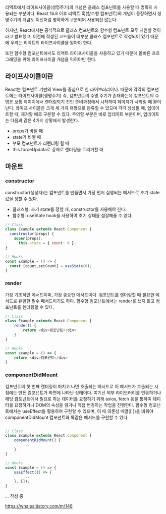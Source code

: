 리액트에서 라이프사이클(생명주기)의 개념은 클래스 컴포넌트를 사용할 때 명확히 사용되는 부분이다.
React 16.8 이후 리액트 훅(함수형 컴포넌트)의 개념이 등장하면서 생명주기의 개념도 이전처럼 명확하게 구분되어 사용되진 않는다.

하지만, React에서는 공식적으로 클래스 컴포넌트와 함수형 컴포넌트 모두 지원할 것이라고 발표했고, 이전에 작성된 코드들이 대부분 클래스 컴포넌트로 작성되어 있기 때문에 우리는 리액트의 라이프사이클을 알아야 한다.

또한 함수형 컴포넌트에서도 리액트 라이프사이클을 사용하고 있기 때문에 올바른 프로그래밍을 위해 라이프사이클 개념을 익혀야만 한다.

## 라이프사이클이란
React는 컴포넌트 기반의 View를 중심으로 한 라이브러리이다. 때문에 각각의 컴포넌트에는 라이프사이클(생명주기) 즉, 컴포넌트의 수명 주기가 존재하는데 컴포넌트의 수명은 보통 페이지에서 렌더링되기 전인 준비과정에서 시작하여 페이지가 사라질 때 끝이 난다.
라이프 사이클은 크게 세 가지 유형으로 분류할 수 있으며 각각 생성될 때, 업데이트할 때, 제거할 때로 구분할 수 있다.
주의할 부분은 바로 업데이트 부분이며, 업데이트는 다음과 같은 4가지 상황에서 발생한다.
- props가 바뀔 때
- state가 바뀔 때
- 부모 컴포넌트가 리렌더링 될 때
- this.forceUpdata로 강제로 렌더링을 트리거할 때

## 마운트
### constructor
constructor(생성자)는 컴포넌트를 만들면서 가장 먼저 실행되는 메서드로 초기 state 값을 정할 수 있다.
- 클래스형: 초기 state를 정할 때, constructor를 사용해야 한다.
- 함수형: useState hook을 사용하여 초기 상태를 설정해줄 수 있다.
```javascript
// Class
class Example extends React.Component {
  constructor(props) {
    super(props);
      this.state = { count: 0 };
}

// Hooks
const Example = () => {
  const [count,setCount] = useState(0);
}
```

### render
가장 기초적인 메서드이며, 가장 중요한 메서드이다. 컴포넌트를 렌더링할 때 필요한 메서드로 유일한 필수 메서드이기도 하다.
함수형 컴포넌트에서는 render를 쓰지 않고 컴포넌트를 렌더링할 수 있다.
```javascript
// Class
class Example extends React.Component {
	render() {
		return <div>컴포넌트</div>
	}
}

// Hooks
const example = () => {
	return <div>컴포넌트</div>
}
```

### componentDidMount
컴포넌트의 첫 번째 렌더링이 마치고 나면 호출되는 메서드로 이 메서드가 호출되는 시점에는 만든 컴포넌트가 화면에 나타난 상태이다.
여기선 외부 라이브러리를 연동하거나 해당 컴포넌트에서 필요로 하는 데이터를 요청하기 위해 axios, fetch 등을 통하여 데이터를 요청하거나 DOM의 속성을 읽거나 직접 변경하는 작업을 진행한다.
함수형 컴포넌트에서는 useEffect를 활용하여 구현할 수 있으며, 이 때 의존성 배열([ ])을 비워야 componentDidMount 컴포넌트와 똑같은 메서드를 구현할 수 있다.
```javascript

// Class
class Example extends React.Component {
	componentDidMount() {
		...
	}
}

// Hooks
const Example = () => {
	useEffect(() => {
		...
	}, []);
}
```

... 작성 중

https://whales.tistory.com/m/146